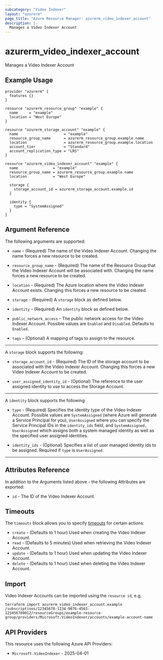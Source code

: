 ```yaml
---
subcategory: "Video Indexer"
layout: "azurerm"
page_title: "Azure Resource Manager: azurerm_video_indexer_account"
description: |-
  Manages a Video Indexer Account
---
```


# azurerm_video_indexer_account

Manages a Video Indexer Account

## Example Usage

```hcl
provider "azurerm" {
  features {}
}

resource "azurerm_resource_group" "example" {
  name     = "example"
  location = "West Europe"
}

resource "azurerm_storage_account" "example" {
  name                     = "example"
  resource_group_name      = azurerm_resource_group.example.name
  location                 = azurerm_resource_group.example.location
  account_tier             = "Standard"
  account_replication_type = "LRS"
}

resource "azurerm_video_indexer_account" "example" {
  name                = "example"
  resource_group_name = azurerm_resource_group.example.name
  location            = "West Europe"

  storage {
    storage_account_id = azurerm_storage_account.example.id
  }

  identity {
    type = "SystemAssigned"
  }
}
```

## Argument Reference

The following arguments are supported:

* `name` - (Required) The name of the Video Indexer Account. Changing the name forces a new resource to be created.

* `resource_group_name` - (Required) The name of the Resource Group that the Video Indexer Account will be associated with. Changing the name forces a new resource to be created.

* `location` - (Required) The Azure location where the Video Indexer Account exists. Changing this forces a new resource to be created.

* `storage` - (Required) A `storage` block as defined below.

* `identity` - (Required) An `identity` block as defined below.

* `public_network_access` - The public network access for the Video Indexer Account. Possible values are `Enabled` and `Disabled`. Defaults to `Enabled`.

* `tags` - (Optional) A mapping of tags to assign to the resource.

---

A `storage` block supports the following: 

* `storage_account_id` - (Required) The ID of the storage account to be associated with the Video Indexer Account. Changing this forces a new Video Indexer Account to be created.

* `user_assigned_identity_id` - (Optional) The reference to the user assigned identity to use to access the Storage Account.

---

A `identity` block supports the following:

* `type` - (Required) Specifies the identity type of the Video Indexer Account. Possible values are `SystemAssigned` (where Azure will generate a Service Principal for you), `UserAssigned` where you can specify the Service Principal IDs in the `identity_ids` field, and `SystemAssigned, UserAssigned` which assigns both a system managed identity as well as the specified user assigned identities.

* `identity_ids` - (Optional) Specifies a list of user managed identity ids to be assigned. Required if `type` is `UserAssigned`.

---

## Attributes Reference

In addition to the Arguments listed above - the following Attributes are exported:

* `id` - The ID of the Video Indexer Account.

## Timeouts

The `timeouts` block allows you to specify [timeouts](https://www.terraform.io/language/resources/syntax#operation-timeouts) for certain actions:

* `create` - (Defaults to 1 hour) Used when creating the Video Indexer Account.
* `read` - (Defaults to 5 minutes) Used when retrieving the Video Indexer Account.
* `update` - (Defaults to 1 hour) Used when updating the Video Indexer Account.
* `delete` - (Defaults to 1 hour) Used when deleting the Video Indexer Account.

## Import

Video Indexer Accounts can be imported using the `resource id`, e.g.

```shell
terraform import azurerm_video_indexer_account.example /subscriptions/12345678-1234-9876-4563-123456789012/resourceGroups/example-resource-group/providers/Microsoft.VideoIndexer/accounts/example-account-name
```

## API Providers
<!-- This section is generated, changes will be overwritten -->
This resource uses the following Azure API Providers:

* `Microsoft.VideoIndexer` - 2025-04-01
